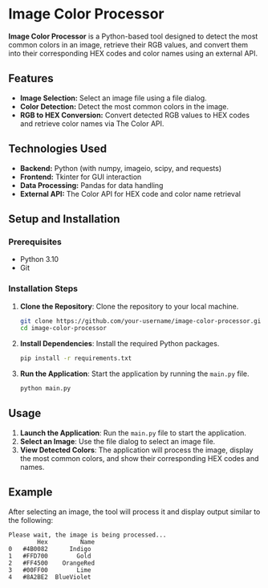
# Image Color Processor

**Image Color Processor** is a Python-based tool designed to detect the most common colors in an image, retrieve their RGB values, and convert them into their corresponding HEX codes and color names using an external API.

## Features

- **Image Selection:** Select an image file using a file dialog.
- **Color Detection:** Detect the most common colors in the image.
- **RGB to HEX Conversion:** Convert detected RGB values to HEX codes and retrieve color names via The Color API.

## Technologies Used

- **Backend:** Python (with numpy, imageio, scipy, and requests)
- **Frontend:** Tkinter for GUI interaction
- **Data Processing:** Pandas for data handling
- **External API:** The Color API for HEX code and color name retrieval

## Setup and Installation

### Prerequisites

- Python 3.10
- Git

### Installation Steps

1. **Clone the Repository**: Clone the repository to your local machine.
    ```bash
    git clone https://github.com/your-username/image-color-processor.git
    cd image-color-processor
    ```

2. **Install Dependencies**: Install the required Python packages.
    ```bash
    pip install -r requirements.txt
    ```

3. **Run the Application**: Start the application by running the `main.py` file.
    ```bash
    python main.py
    ```

## Usage

1. **Launch the Application**: Run the `main.py` file to start the application.
2. **Select an Image**: Use the file dialog to select an image file.
3. **View Detected Colors**: The application will process the image, display the most common colors, and show their corresponding HEX codes and names.

## Example

After selecting an image, the tool will process it and display output similar to the following:

```
Please wait, the image is being processed...
        Hex         Name
0   #4B0082      Indigo
1   #FFD700        Gold
2   #FF4500    OrangeRed
3   #00FF00        Lime
4   #8A2BE2  BlueViolet
```

